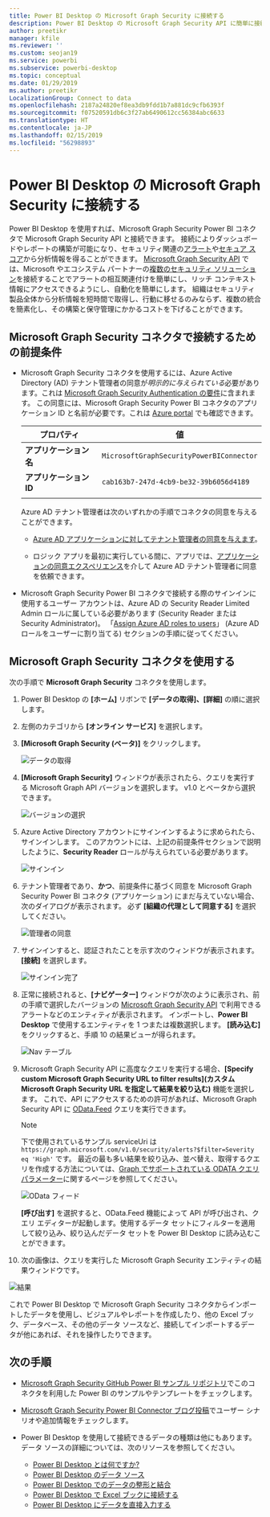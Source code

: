 ```yaml
---
title: Power BI Desktop の Microsoft Graph Security に接続する
description: Power BI Desktop の Microsoft Graph Security API に簡単に接続する
author: preetikr
manager: kfile
ms.reviewer: ''
ms.custom: seojan19
ms.service: powerbi
ms.subservice: powerbi-desktop
ms.topic: conceptual
ms.date: 01/29/2019
ms.author: preetikr
LocalizationGroup: Connect to data
ms.openlocfilehash: 2187a24820ef8ea3db9fdd1b7a881dc9cfb6393f
ms.sourcegitcommit: f07520591db6c3f27ab6490612cc56384abc6633
ms.translationtype: HT
ms.contentlocale: ja-JP
ms.lasthandoff: 02/15/2019
ms.locfileid: "56298893"
---
```

# <a name="connect-to-microsoft-graph-security-in-power-bi-desktop"></a>Power BI Desktop の Microsoft Graph Security に接続する

Power BI Desktop を使用すれば、Microsoft Graph Security Power BI コネクタで Microsoft Graph Security API と接続できます。 接続によりダッシュボードやレポートの構築が可能になり、セキュリティ関連の[アラート](https://docs.microsoft.com/graph/api/resources/alert?view=graph-rest-1.0)や[セキュア スコア](https://docs.microsoft.com/graph/api/resources/securescores?view=graph-rest-beta)から分析情報を得ることができます。 [Microsoft Graph Security API](https://aka.ms/graphsecuritydocs) では、Microsoft やエコシステム パートナーの[複数のセキュリティ ソリューション](https://aka.ms/graphsecurityalerts)を接続することでアラートの相互関連付けを簡単にし、リッチ コンテキスト情報にアクセスできるようにし、自動化を簡単にします。 組織はセキュリティ製品全体から分析情報を短時間で取得し、行動に移せるのみならず、複数の統合を簡素化し、その構築と保守管理にかかるコストを下げることができます。

## <a name="prerequisites-to-connect-with-the-microsoft-graph-security-connector"></a>Microsoft Graph Security コネクタで接続するための前提条件

* Microsoft Graph Security コネクタを使用するには、Azure Active Directory (AD) テナント管理者の同意が*明示的に与えられている*必要があります。これは [Microsoft Graph Security Authentication の要件](https://aka.ms/graphsecurityauth)に含まれます。 この同意には、Microsoft Graph Security Power BI コネクタのアプリケーション ID と名前が必要です。これは [Azure portal](https://portal.azure.com) でも確認できます。

   | プロパティ | 値 |
   |----------|-------|
   | **アプリケーション名** | `MicrosoftGraphSecurityPowerBIConnector` |
   | **アプリケーション ID** | `cab163b7-247d-4cb9-be32-39b6056d4189` |
   |||

   Azure AD テナント管理者は次のいずれかの手順でコネクタの同意を与えることができます。

   * [Azure AD アプリケーションに対してテナント管理者の同意を与えます](https://docs.microsoft.com/azure/active-directory/develop/v2-permissions-and-consent)。

   * ロジック アプリを最初に実行している間に、アプリでは、[アプリケーションの同意エクスペリエンス](https://docs.microsoft.com/azure/active-directory/develop/application-consent-experience)を介して Azure AD テナント管理者に同意を依頼できます。
   
* Microsoft Graph Security Power BI コネクタで接続する際のサインインに使用するユーザー アカウントは、Azure AD の Security Reader Limited Admin ロールに属している必要があります (Security Reader または Security Administrator)。 「[Assign Azure AD roles to users](https://docs.microsoft.com/graph/security-authorization#assign-azure-ad-roles-to-users)」 (Azure AD ロールをユーザーに割り当てる) セクションの手順に従ってください。 

## <a name="using-the-microsoft-graph-security-connector"></a>Microsoft Graph Security コネクタを使用する

次の手順で **Microsoft Graph Security** コネクタを使用します。

1. Power BI Desktop の **[ホーム]** リボンで  **[データの取得]、[詳細]** の順に選択します。
2. 左側のカテゴリから **[オンライン サービス]** を選択します。
3. **[Microsoft Graph Security (ベータ)]** をクリックします。

    ![データの取得](media/desktop-connect-graph-security/GetData.PNG)
    
4. **[Microsoft Graph Security]** ウィンドウが表示されたら、クエリを実行する Microsoft Graph API バージョンを選択します。 v1.0 とベータから選択できます。

    ![バージョンの選択](media/desktop-connect-graph-security/selectVersion.PNG)
    
5. Azure Active Directory アカウントにサインインするように求められたら、サインインします。 このアカウントには、上記の前提条件セクションで説明したように、**Security Reader** ロールが与えられている必要があります。

    ![サインイン](media/desktop-connect-graph-security/SignIn.PNG)
    
6. テナント管理者であり、**かつ**、前提条件に基づく同意を Microsoft Graph Security Power BI コネクタ (アプリケーション) にまだ与えていない場合、次のダイアログが表示されます。 必ず **[組織の代理として同意する]** を選択してください。

    ![管理者の同意](media/desktop-connect-graph-security/AdminConsent.PNG)
    
7. サインインすると、認証されたことを示す次のウィンドウが表示されます。 **[接続]** を選択します。

    ![サインイン完了](media/desktop-connect-graph-security/SignedIn.PNG)
    
8. 正常に接続されると、**[ナビゲーター]** ウィンドウが次のように表示され、前の手順で選択したバージョンの [Microsoft Graph Security API](https://aka.ms/graphsecuritydocs) で利用できるアラートなどのエンティティが表示されます。 インポートし、**Power BI Desktop** で使用するエンティティを 1 つまたは複数選択します。 **[読み込む]** をクリックすると、手順 10 の結果ビューが得られます。

   ![Nav テーブル](media/desktop-connect-graph-security/NavTable.PNG)
    
9. Microsoft Graph Security API に高度なクエリを実行する場合、**[Specify custom Microsoft Graph Security URL to filter results]\(カスタム Microsoft Graph Security URL を指定して結果を絞り込む\)** 機能を選択します。 これで、API にアクセスするための許可があれば、Microsoft Graph Security API に [OData.Feed](https://docs.microsoft.com/power-bi/desktop-connect-odata) クエリを実行できます。

   > [!NOTE]
   > 下で使用されているサンプル serviceUri は `https://graph.microsoft.com/v1.0/security/alerts?$filter=Severity eq 'High'` です。 最近の最も多い結果を絞り込み、並べ替え、取得するクエリを作成する方法については、[Graph でサポートされている ODATA クエリ パラメーター](https://docs.microsoft.com/graph/query-parameters)に関するページを参照してください。

   ![OData フィード](media/desktop-connect-graph-security/ODataFeed.PNG)
    
   **[呼び出す]** を選択すると、OData.Feed 機能によって API が呼び出され、クエリ エディターが起動します。使用するデータ セットにフィルターを適用して絞り込み、絞り込んだデータ セットを Power BI Desktop に読み込むことができます。

10. 次の画像は、クエリを実行した Microsoft Graph Security エンティティの結果ウィンドウです。

   ![結果](media/desktop-connect-graph-security/Result.PNG)
    

これで Power BI Desktop で Microsoft Graph Security コネクタからインポートしたデータを使用し、ビジュアルやレポートを作成したり、他の Excel ブック、データベース、その他のデータ ソースなど、接続してインポートするデータが他にあれば、それを操作したりできます。

## <a name="next-steps"></a>次の手順
* [Microsoft Graph Security GitHub Power BI サンプル リポジトリ](https://aka.ms/graphsecuritypowerbiconnectorsamples)でこのコネクタを利用した Power BI のサンプルやテンプレートをチェックします。

* [Microsoft Graph Security Power BI Connector ブログ投稿](https://aka.ms/graphsecuritypowerbiconnectorblogpost)でユーザー シナリオや追加情報をチェックします。

* Power BI Desktop を使用して接続できるデータの種類は他にもあります。 データ ソースの詳細については、次のリソースを参照してください。

    * [Power BI Desktop とは何ですか?](desktop-what-is-desktop.md)
    * [Power BI Desktop のデータ ソース](desktop-data-sources.md)
    * [Power BI Desktop でのデータの整形と結合](desktop-shape-and-combine-data.md)
    * [Power BI Desktop で Excel ブックに接続する](desktop-connect-excel.md)
    * [Power BI Desktop にデータを直接入力する](desktop-enter-data-directly-into-desktop.md)
